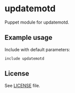 # updatemotd

Puppet module for updatemotd.

## Example usage

Include with default parameters:
```
include updatemotd
```

## License

See [LICENSE](LICENSE) file.
